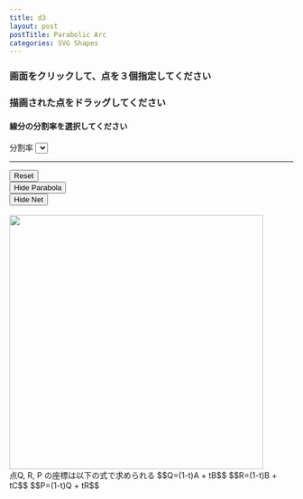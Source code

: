 ```yaml
---
title: d3
layout: post
postTitle: Parabolic Arc
categories: SVG Shapes
---
```


<div class="row">
  <div class="col-sm-6">
    <h3 class="text-white">画面をクリックして、点を３個指定してください</h3>
    <h3 class="text-white">描画された点をドラッグしてください</h3>
    <div id="svg01"></div>
  </div>
  <div class="col-sm-6">
    <h4>線分の分割率を選択してください</h4>
    <div class="btn-group-vertical">
      <span class="label">分割率</span>
      <select data-bind="options: separates,
                       value: selectedSeparates,
                       valueAllowUnset: true"></select>
      <hr>
      <button data-bind="click:reset" class="btn btn-danger">Reset</button>
      <br>
      <button 
        data-bind="click:parabola" 
        id="parabola" 
        class="btn btn-warning"
      >
        Hide Parabola
      </button>
      <br>
      <button 
        data-bind="click:net" 
        id="net" 
        class="btn btn-warning"
      >
        Hide Net
      </button>
    </div>
    <br>
    <img src="{{site.url}}/images/parabolic_arc.png"
          width="450" height="450" 
    >
    <br> 
    点Q, R, P の座標は以下の式で求められる
    $$Q=(1-t)A + tB$$
    $$R=(1-t)B + tC$$
    $$P=(1-t)Q + tR$$     
  </div>
</div>

<script type="text/javascript" src="http://cdn.mathjax.org/mathjax/latest/MathJax.js?config=TeX-AMS-MML_SVG"></script>
<script src="http://d3js.org/d3.v3.min.js"></script>
<script src="{{site.url}}/js/knockout-3.1.0.js" charset="utf-8"></script>

<script type="text/javascript">
/**
  ApplicationViewModel
**/
function AppViewModel() {

  // Point Object
  function Point(x, y){
    this.x = x;
    this.y = y;
    return this;
  };

  // ko variables
  var self = this;
  separates = [0.02,0.05,0.1];
  self.selectedSeparates = ko.observable(separates[2]);

  // variables
  var basePoints = []; // point A,B and C
  
  var Q =[]; // point between A and B
  var R =[]; // point between B and C
  var P =[]; // touching point

  var clickedTime = 0;
  var width = 450,
     height = 450;

  // constants     
  var radiusOfBasePoints = 10;
  var radiusOfSepPoints = 2;  
  var colorOfBasePoints = "gold";
  var colorOfSepPoints = "grey"; 
  var colorOfBaseLines = "#fff";
  var colorOfSepLines = "#ff0"; 
  var colorOfParabola = "lime"; 


  // svg 追加 
  var svg01 = d3.select("#svg01")
                .append("svg")
                .attr("height",height)
                .attr("width",width)
                .style("background","#111");

  // accessor function
  var lineFunction = d3.svg.line()
                .x(function(d,i) { return basePoints[i][0]; })
                .y(function(d,i) { return basePoints[i][1]; })
                .interpolate("linear");  
  var parabola = d3.svg.line()
                .x(function(d) { return d.x; })
                .y(function(d) { return d.y; })
                .interpolate("linear");  
 
  // click event listner作成
  svg01.on("click",function(){

    if (clickedTime > 2) {
      return;
    };
 
    svg01.selectAll(".baseLines").remove();
    svg01.selectAll(".parabola").remove();

    // get mouse position
    var mousePos = d3.mouse(this);

    // store clicked mouse position
    basePoints.push(mousePos);

    // draw circles   
    svg01.selectAll(".basePoints")
      .data(basePoints)
     .enter()
      .append("circle")
      .attr("cx",function(d,i){return basePoints[i][0];})
      .attr("cy",function(d,i){return basePoints[i][1];})
      .attr("r",function(){return radiusOfBasePoints})
      .attr("class","basePoints")
      .style("fill",function(d,i){return colorOfBasePoints;});

    clickedTime++;  

    if (clickedTime == 3) {
      draw();
    }
 
  }); 

 //　
 function draw(){
    // draw baseLines
    svg01.append("path")
       .attr("d", lineFunction(basePoints))
       .attr("stroke", function(){return colorOfBaseLines})
       .attr("stroke-width", 3)
       .attr("fill", "none")
       .attr("class","baseLines");

    // separates points　Q　and R
    getQR();

    // draw lines QR
    svg01.selectAll(".net")
      .data(Q)
     .enter()
      .append("line")
      .attr("x1",function(d){return d.x;})
      .attr("y1",function(d){return d.y;})
      .attr("x2",function(d,i){return R[i].x;})
      .attr("y2",function(d,i){return R[i].y;})
      .attr("class","net")
      .attr("id",function(d,i){return "net" + i;})
      .attr("stroke",function(){return colorOfSepLines;})
      .attr("opacity",1);

    // draw parabola
    svg01.append("path")
       .attr("d", parabola(P))
       .attr("stroke", function(){return colorOfParabola})
       .attr("stroke-width", 3)
       .attr("fill", "none")
       .attr("class","parabola")
       .attr("opacity",1);


    svg01.selectAll(".basePoints")
        .remove();

    svg01.selectAll(".basePoints")
      .data(basePoints)
     .enter()
      .append("circle")
      .attr("cx",function(d,i){return basePoints[i][0];})
      .attr("cy",function(d,i){return basePoints[i][1];})
      .attr("r",function(){return radiusOfBasePoints})
      .attr("class","basePoints")
      .attr("id", function(d,i){
        return i;
      })
      .style("fill",function(d,i){return colorOfBasePoints;})
      .call(drag);

 };
  //　
 function redraw(){
    // draw baseLines
    svg01.selectAll(".baseLines")
       .transition()
       .duration(0) 
       .attr("d", lineFunction(basePoints))
       .attr("stroke", function(){return colorOfBaseLines})
       .attr("stroke-width", 3)
       .attr("fill", "none")
       .attr("class","baseLines");

    // separates points　Q　and R
    getQR();
    // draw Q and R
    for (var i= 0; i<Q.length; i++){
    // draw lines QR
      var elNm = "#net" + i;
      var el = svg01.select(elNm);
    
      el.transition()
      .duration(0)
      .attr("x1",function(){return Q[i].x;})
      .attr("y1",function(){return Q[i].y;})
      .attr("x2",function(){return R[i].x;})
      .attr("y2",function(){return R[i].y;})
      .attr("class","net")
      .attr("stroke",function(){return colorOfSepLines;});
    }  

    // draw parabola
    svg01.selectAll(".parabola")
       .transition()
       .duration(0) 
       .attr("d", parabola(P))
       .attr("stroke", function(){return colorOfParabola})
       .attr("stroke-width", 3)
       .attr("fill", "none")
       .attr("class","parabola");
 };
 function getQR(){
    Q=[];
    R=[];
    P=[];
    var Ax,Ay,Bx,By,Cx,Cy,Qx,Qy,Rx,Ry,Px,Py;
    Ax = basePoints[0][0];
    Ay = basePoints[0][1];
    Bx = basePoints[1][0];
    By = basePoints[1][1];
    Cx = basePoints[2][0];
    Cy = basePoints[2][1];
    for (var t=0;t<=1;t=t+self.selectedSeparates()){
      Qx = (1-t)*Ax + t*Bx;
      Qy = (1-t)*Ay + t*By;
      Q.push(new Point(Qx,Qy));
      Rx = (1-t)*Bx + t*Cx;
      Ry = (1-t)*By + t*Cy;
      R.push(new Point(Rx,Ry));
      Px = (1-t)*Qx + t*Rx;
      Py = (1-t)*Qy + t*Ry;
      P.push(new Point(Px,Py));
    };
 };

  this.reset = function(){

    svg01.selectAll(".basePoints")
        .remove();
    svg01.selectAll(".baseLines")
        .remove();
    svg01.selectAll(".net")
        .remove();
    svg01.selectAll(".parabola")
        .remove();

    clickedTime = 0;
    basePoints = []; 
    Q = [];
    R = [];
    P = [];

    $("#parabola").html("Hide Parabola")          
                  .removeClass("btn-success")
                  .addClass("btn-warning");          
    $("#net").html("Hide Net")          
                  .removeClass("btn-success")
                  .addClass("btn-warning");          
            

  };
  
  this.parabola = function(){
    if (P.length==0){return};

    var opacity = svg01.select(".parabola")
                            .attr("opacity");
                            
    if (opacity==0){
      $("#parabola").html("Hide Parabola")          
                    .removeClass("btn-success")
                    .addClass("btn-warning");          
    } else {
      $("#parabola").html("Show Parabola")
                    .removeClass("btn-warning")
                    .addClass("btn-success");          
    };                        
    svg01.select(".parabola")
            .attr("opacity",function(){
              return opacity==0?1:0;
            })
  }
  this.net = function(){
    if (P.length==0){return};

    var opacity = svg01.selectAll(".net")
                            .attr("opacity");
                            
    if (opacity==0){
      $("#net").html("Hide Net")          
                    .removeClass("btn-success")
                    .addClass("btn-warning");          
    } else {
      $("#net").html("Show Net")
                    .removeClass("btn-warning")
                    .addClass("btn-success");          
    };                        
    svg01.selectAll(".net")
            .attr("opacity",function(){
              return opacity==0?1:0;
            })
  }

  // ドラッグ時の挙動
  var drag = d3.behavior.drag()
        //ドラッグ開始時の処理
       .on("dragstart", function(){
            d3.select(this).attr("opacity",0.4)
          }) 
       　//ドラッグ中の処理
       .on("drag", dragmove)
        //ドラッグ終了時の処理
       .on("dragend", function(){ 
            d3.select(this).attr("opacity",1)
  });

  // クラスがdraggableのときdragを呼び出す 
//  svg01.selectAll(".basePoints").call(drag);

  // ドラッグ中の制御　画面をはみ出さない
  function dragmove(d){
    var bPoint = d3.select(this);
    var i = bPoint.attr("id");
    bPoint
      .attr("cx", 
        d.x = Math.max(radiusOfBasePoints, Math.min(width - radiusOfBasePoints, d3.event.x)))
      .attr("cy", 
        d.y = Math.max(radiusOfBasePoints, Math.min(height - radiusOfBasePoints, d3.event.y)));
 
    basePoints[i][0] = bPoint.attr("cx");
    basePoints[i][1] = bPoint.attr("cy"); 

    redraw(); 

  };              


};



// Activates knockout.js
ko.applyBindings(new AppViewModel());

</script>
